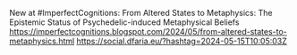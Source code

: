 New at #ImperfectCognitions: From Altered States to Metaphysics: The Epistemic Status of Psychedelic-induced Metaphysical Beliefs https://imperfectcognitions.blogspot.com/2024/05/from-altered-states-to-metaphysics.html https://social.dfaria.eu/?hashtag=2024-05-15T10:05:03Z